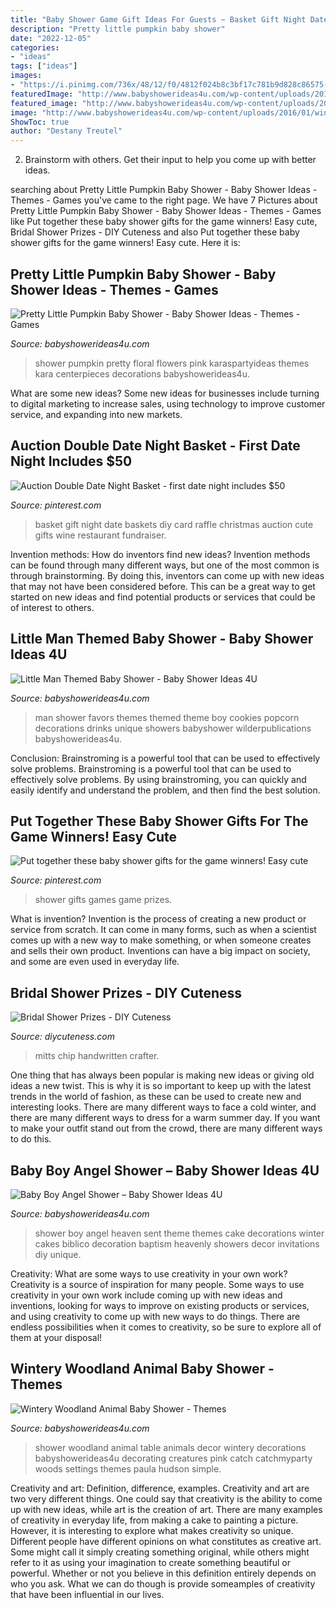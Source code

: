 ```yaml
---
title: "Baby Shower Game Gift Ideas For Guests ~ Basket Gift Night Date Baskets Diy Card Raffle Christmas Auction Cute Gifts Wine Restaurant Fundraiser"
description: "Pretty little pumpkin baby shower"
date: "2022-12-05"
categories:
- "ideas"
tags: ["ideas"]
images:
- "https://i.pinimg.com/736x/48/12/f0/4812f024b8c3bf17c781b9d828c86575--basket-raffle-gift-basket-ideas.jpg"
featuredImage: "http://www.babyshowerideas4u.com/wp-content/uploads/2016/01/wintery-woodland-animal-baby-shower-food-table-decor.jpg"
featured_image: "http://www.babyshowerideas4u.com/wp-content/uploads/2016/01/wintery-woodland-animal-baby-shower-food-table-decor.jpg"
image: "http://www.babyshowerideas4u.com/wp-content/uploads/2016/01/wintery-woodland-animal-baby-shower-food-table-decor.jpg"
ShowToc: true
author: "Destany Treutel"
---
```



2. Brainstorm with others. Get their input to help you come up with better ideas.

	

		
searching about Pretty Little Pumpkin Baby Shower - Baby Shower Ideas - Themes - Games you've came to the right page. We have 7 Pictures about Pretty Little Pumpkin Baby Shower - Baby Shower Ideas - Themes - Games like Put together these baby shower gifts for the game winners! Easy cute, Bridal Shower Prizes - DIY Cuteness and also Put together these baby shower gifts for the game winners! Easy cute. Here it is:
		
    
## Pretty Little Pumpkin Baby Shower - Baby Shower Ideas - Themes - Games

<img loading=lazy src="https://babyshowerideas4u.com/wp-content/uploads/2018/03/Pretty-Little-Pumpkin-Baby-Shower-Light-Flowers.jpg" onerror="this.onerror=null;this.src='https://tse4.mm.bing.net/th?id=OIP.sqdlBjYD4nTrI9HDRVq2agHaJ3&amp;pid=15.1';" alt="Pretty Little Pumpkin Baby Shower - Baby Shower Ideas - Themes - Games">

_Source: babyshowerideas4u.com_

>shower pumpkin pretty floral flowers pink karaspartyideas themes kara centerpieces decorations babyshowerideas4u. 

	

What are some new ideas?
Some new ideas for businesses include turning to digital marketing to increase sales, using technology to improve customer service, and expanding into new markets.

    
## Auction Double Date Night Basket - First Date Night Includes $50

<img loading=lazy src="https://i.pinimg.com/736x/48/12/f0/4812f024b8c3bf17c781b9d828c86575--basket-raffle-gift-basket-ideas.jpg" onerror="this.onerror=null;this.src='https://tse2.mm.bing.net/th?id=OIP.gyOtN1Wtgj3Et0quOjcCDwHaJ3&amp;pid=15.1';" alt="Auction Double Date Night Basket - first date night includes $50">

_Source: pinterest.com_

>basket gift night date baskets diy card raffle christmas auction cute gifts wine restaurant fundraiser. 

	

Invention methods: How do inventors find new ideas?
Invention methods can be found through many different ways, but one of the most common is through brainstorming. By doing this, inventors can come up with new ideas that may not have been considered before. This can be a great way to get started on new ideas and find potential products or services that could be of interest to others.

    
## Little Man Themed Baby Shower - Baby Shower Ideas 4U

<img loading=lazy src="https://babyshowerideas4u.com/wp-content/uploads/2014/07/little-man-favors.jpg" onerror="this.onerror=null;this.src='https://tse4.mm.bing.net/th?id=OIP.TAjtx7xzzR3q4aj_2LDuKwHaE6&amp;pid=15.1';" alt="Little Man Themed Baby Shower - Baby Shower Ideas 4U">

_Source: babyshowerideas4u.com_

>man shower favors themes themed theme boy cookies popcorn decorations drinks unique showers babyshower wilderpublications babyshowerideas4u. 

	

Conclusion: Brainstroming is a powerful tool that can be used to effectively solve problems.
Brainstroming is a powerful tool that can be used to effectively solve problems. By using brainstroming, you can quickly and easily identify and understand the problem, and then find the best solution.

    
## Put Together These Baby Shower Gifts For The Game Winners! Easy Cute

<img loading=lazy src="https://i.pinimg.com/736x/4f/59/1e/4f591eb2924aec8699e92cac40da92f7--baby-shower-stuff-baby-shower-games.jpg" onerror="this.onerror=null;this.src='https://tse3.mm.bing.net/th?id=OIP.7LLRH30ndfTpR_tMk2FT3gHaJ6&amp;pid=15.1';" alt="Put together these baby shower gifts for the game winners! Easy cute">

_Source: pinterest.com_

>shower gifts games game prizes. 

	

What is invention?
Invention is the process of creating a new product or service from scratch. It can come in many forms, such as when a scientist comes up with a new way to make something, or when someone creates and sells their own product. Inventions can have a big impact on society, and some are even used in everyday life.

    
## Bridal Shower Prizes - DIY Cuteness

<img loading=lazy src="https://diycuteness.com/wp-content/uploads/2020/01/Bridal-Shower-Prizes-8.jpg" onerror="this.onerror=null;this.src='https://tse4.mm.bing.net/th?id=OIP.z2FGHIcs_92Fq359OJK_ygHaJ3&amp;pid=15.1';" alt="Bridal Shower Prizes - DIY Cuteness">

_Source: diycuteness.com_

>mitts chip handwritten crafter. 

	

One thing that has always been popular is making new ideas or giving old ideas a new twist. This is why it is so important to keep up with the latest trends in the world of fashion, as these can be used to create new and interesting looks. There are many different ways to face a cold winter, and there are many different ways to dress for a warm summer day. If you want to make your outfit stand out from the crowd, there are many different ways to do this.

    
## Baby Boy Angel Shower – Baby Shower Ideas 4U

<img loading=lazy src="https://babyshowerideas4u.com/wp-content/uploads/2016/09/Baby-Boy-Angel-Shower-Cake.jpg" onerror="this.onerror=null;this.src='https://tse4.mm.bing.net/th?id=OIP._-rkCJr5yaktjt6LZe7P0gHaJ4&amp;pid=15.1';" alt="Baby Boy Angel Shower – Baby Shower Ideas 4U">

_Source: babyshowerideas4u.com_

>shower boy angel heaven sent theme themes cake decorations winter cakes biblico decoration baptism heavenly showers decor invitations diy unique. 

	

Creativity: What are some ways to use creativity in your own work?
Creativity is a source of inspiration for many people. Some ways to use creativity in your own work include coming up with new ideas and inventions, looking for ways to improve on existing products or services, and using creativity to come up with new ways to do things. There are endless possibilities when it comes to creativity, so be sure to explore all of them at your disposal!

    
## Wintery Woodland Animal Baby Shower - Themes

<img loading=lazy src="http://www.babyshowerideas4u.com/wp-content/uploads/2016/01/wintery-woodland-animal-baby-shower-food-table-decor.jpg" onerror="this.onerror=null;this.src='https://tse1.mm.bing.net/th?id=OIP.EYH71j_j8TK4fkqs6fYdPQHaJ4&amp;pid=15.1';" alt="Wintery Woodland Animal Baby Shower - Themes">

_Source: babyshowerideas4u.com_

>shower woodland animal table animals decor wintery decorations babyshowerideas4u decorating creatures pink catch catchmyparty woods settings themes paula hudson simple. 

	

Creativity and art: Definition, difference, examples.
Creativity and art are two very different things. One could say that creativity is the ability to come up with new ideas, while art is the creation of art. There are many examples of creativity in everyday life, from making a cake to painting a picture. However, it is interesting to explore what makes creativity so unique.
Different people have different opinions on what constitutes as creative art. Some might call it simply creating something original, while others might refer to it as using your imagination to create something beautiful or powerful. Whether or not you believe in this definition entirely depends on who you ask. What we can do though is provide someamples of creativity that have been influential in our lives.

